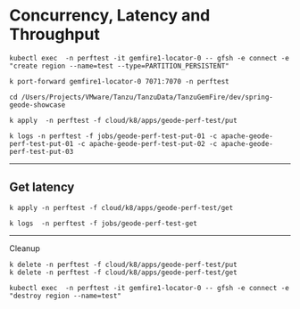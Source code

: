 # Concurrency, Latency and Throughput

```shell
kubectl exec  -n perftest -it gemfire1-locator-0 -- gfsh -e connect -e "create region --name=test --type=PARTITION_PERSISTENT"
```

```shell
k port-forward gemfire1-locator-0 7071:7070 -n perftest
```
```shell
cd /Users/Projects/VMware/Tanzu/TanzuData/TanzuGemFire/dev/spring-geode-showcase
```

```shell
k apply  -n perftest -f cloud/k8/apps/geode-perf-test/put
```

```shell
k logs -n perftest -f jobs/geode-perf-test-put-01 -c apache-geode-perf-test-put-01 -c apache-geode-perf-test-put-02 -c apache-geode-perf-test-put-03 
```

-----------

## Get latency 

```shell
k apply -n perftest -f cloud/k8/apps/geode-perf-test/get 
```


```shell
k logs  -n perftest -f jobs/geode-perf-test-get
```
-----------
Cleanup

```shell
k delete -n perftest -f cloud/k8/apps/geode-perf-test/put 
k delete -n perftest -f cloud/k8/apps/geode-perf-test/get
```

```shell
kubectl exec  -n perftest -it gemfire1-locator-0 -- gfsh -e connect -e "destroy region --name=test"
```
